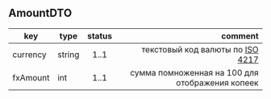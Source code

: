 ## AmountDTO

key | type | status | comment
--- | ---- | :----: | ---:
currency | string | 1..1 | текстовый код валюты по [ISO 4217](https://ru.wikipedia.org/wiki/ISO_4217)
fxAmount | int | 1..1 | сумма помноженная на 100 для отображения копеек
